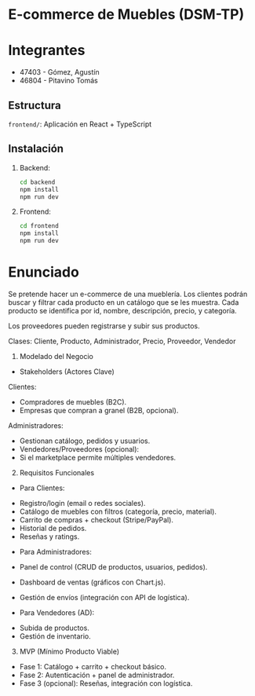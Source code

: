 # E-commerce de Muebles (DSM-TP)

# Integrantes

- 47403 - Gómez, Agustín
- 46804 - Pitavino Tomás

## Estructura

<!-- `backend/`: API en Node.js + Express + MongoDB -->

`frontend/`: Aplicación en React + TypeScript

## Instalación

1. Backend:

   ```bash
   cd backend
   npm install
   npm run dev
   ```

2. Frontend:

   ```bash
   cd frontend
   npm install
   npm run dev
   ```

# Enunciado

Se pretende hacer un e-commerce de una mueblería. Los clientes podrán buscar y filtrar cada producto en un catálogo que se les muestra. Cada producto se identifica por id, nombre, descripción, precio, y categoría.

Los proveedores pueden registrarse y subir sus productos.

Clases: Cliente, Producto, Administrador, Precio, Proveedor, Vendedor

1. Modelado del Negocio

- Stakeholders (Actores Clave)

Clientes:

- Compradores de muebles (B2C).
- Empresas que compran a granel (B2B, opcional).

Administradores:

- Gestionan catálogo, pedidos y usuarios.
- Vendedores/Proveedores (opcional):
- Si el marketplace permite múltiples vendedores.

2. Requisitos Funcionales

- Para Clientes:

* Registro/login (email o redes sociales).
* Catálogo de muebles con filtros (categoría, precio, material).
* Carrito de compras + checkout (Stripe/PayPal).
* Historial de pedidos.
* Reseñas y ratings.

- Para Administradores:

* Panel de control (CRUD de productos, usuarios, pedidos).

* Dashboard de ventas (gráficos con Chart.js).

* Gestión de envíos (integración con API de logística).

- Para Vendedores (AD):

* Subida de productos.
* Gestión de inventario.

3. MVP (Mínimo Producto Viable)

- Fase 1: Catálogo + carrito + checkout básico.
- Fase 2: Autenticación + panel de administrador.
- Fase 3 (opcional): Reseñas, integración con logística.

<!-- 4. Tecnologías Confirmadas -->
<!---->
<!-- - Frontend: React + TypeScript + TailwindCSS. -->
<!-- - Backend: Node.js + Express + MongoDB. -->
<!-- - Pagos: Stripe/PayPal (sandbox para testing). -->
<!-- - Cloud: MongoDB Atlas + Cloudinary (imágenes). -->

